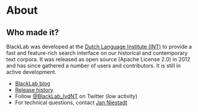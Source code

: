 # About

## Who made it?

BlackLab was developed at the [Dutch Language Institute (INT)](http://www.ivdnt.org/) to provide a fast and feature-rich search interface on our historical and contemporary text corpora. It was released as open source (Apache License 2.0) in 2012 and has since gathered a number of users and contributors. It is still in active development.

* [BlackLab blog](blog.html)
* [Release history](changelog.html)
* Follow [@BlackLab_IvdNT](https://twitter.com/BlackLab_IvdNT) on Twitter (low activity)
* For technical questions, contact [Jan Niestadt](mailto:jan.niestadt@ivdnt.org)

